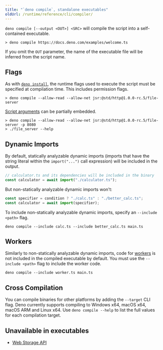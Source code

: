 ```yaml
---
title: "`deno compile`, standalone executables"
oldUrl: /runtime/reference/cli/compiler/
---
```


`deno compile [--output <OUT>] <SRC>` will compile the script into a
self-contained executable.

```console
> deno compile https://docs.deno.com/examples/welcome.ts
```

If you omit the `OUT` parameter, the name of the executable file will be
inferred from the script name.

## Flags

As with [`deno install`](./script_installer.md), the runtime flags used to
execute the script must be specified at compilation time. This includes
permission flags.

```console
> deno compile --allow-read --allow-net jsr:@std/http@1.0.0-rc.5/file-server
```

[Script arguments](../getting_started/command_line_interface.md#script-arguments)
can be partially embedded.

```console
> deno compile --allow-read --allow-net jsr:@std/http@1.0.0-rc.5/file-server -p 8080
> ./file_server --help
```

## Dynamic Imports

By default, statically analyzable dynamic imports (imports that have the string
literal within the `import("...")` call expression) will be included in the
output.

```ts
// calculator.ts and its dependencies will be included in the binary
const calculator = await import("./calculator.ts");
```

But non-statically analyzable dynamic imports won't:

```ts
const specifier = condition ? "./calc.ts" : "./better_calc.ts";
const calculator = await import(specifier);
```

To include non-statically analyzable dynamic imports, specify an
`--include <path>` flag.

```shell
deno compile --include calc.ts --include better_calc.ts main.ts
```

## Workers

Similarly to non-statically analyzable dynamic imports, code for
[workers](../runtime/workers.md) is not included in the compiled executable by
default. You must use the `--include <path>` flag to include the worker code.

```shell
deno compile --include worker.ts main.ts
```

## Cross Compilation

You can compile binaries for other platforms by adding the `--target` CLI flag.
Deno currently supports compiling to Windows x64, macOS x64, macOS ARM and Linux
x64. Use `deno compile --help` to list the full values for each compilation
target.

## Unavailable in executables

- [Web Storage API](../runtime/web_storage_api.md)
